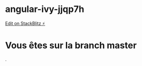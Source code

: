 # angular-ivy-jjqp7h

[Edit on StackBlitz ⚡️](https://stackblitz.com/edit/angular-ivy-jjqp7h)


<h1>Vous êtes sur la branch master</h1>.

